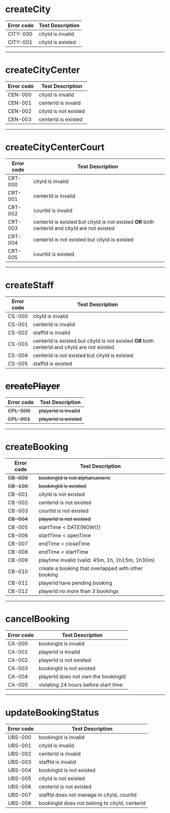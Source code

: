 # createCity
Error code | Test Description |
------------ | ---------------- | 
CITY-000 | cityId is invalid |
CITY-001 | cityId is existed |
***
# createCityCenter
Error code | Test Description |
------------ | ---------------- | 
CEN-000 | cityId is invalid
CEN-001 | centerId is invalid
CEN-002 | cityId is not existed
CEN-003 | centerId is existed
***
# createCityCenterCourt
Error code | Test Description |
------------ | ---------------- | 
CRT-000 | cityId is invalid |
CRT-001 | centerId is invalid |
CRT-002 | courtId is invalid |
CRT-003 | centerId is existed but cityId is not existed **OR** both centerId and cityId are not existed|
CRT-004 | centerId is not existed but cityId is existed |
CRT-005 | courtId is existed |
***
# createStaff
Error code | Test Description |
------------ | ---------------- | 
CS-000 | cityId is invalid |
CS-001 | centerId is invalid |
CS-002 | staffId is invalid |
CS-003 | centerId is existed but cityId is not existed **OR** both centerId and cityId are not existed |
CS-004 | centerId is not existed but cityId is existed |
CS-005 | staffId is existed |

# ~~createPlayer~~
Error code | Test Description |
------------ | ---------------- | 
~~CPL-000~~ | ~~playerId is invalid~~ |
~~CPL-001~~ | ~~playerId is existed~~
***
# createBooking
Error code | Test Description |
------------ | ---------------- |
~~CB-000~~ | ~~bookingId is not alphanumeric~~ |
~~CB-100~~ | ~~bookingId is existed~~ |
CB-001 | cityId is not existed | 
CB-002 | centerId is not existed | 
CB-003 | courtId is not existed |  
~~CB-004~~ | ~~playerId is not existed~~ |
CB-005 | startTime < DATE(NOW()) |  
CB-006 | startTime < openTime |
CB-007 | endTime > closeTime |
CB-008 | endTime < startTime |
CB-009 | playtime invalid (valid: 45m, 1h, 1h15m, 1h30m) |
CB-010 | create a booking that overlapped with other booking |
CB-011 | playerId have pending booking |
CB-012 | playerId no more than 3 bookings |
***
# cancelBooking
Error code | Test Description |
------------ | ---------------- |
CA-000 | bookingId is invalid |
CA-001 | playerId is invalid |
CA-002 | playerId is not existed |
CA-003 | bookingId is not existed |
CA-004 | playerId does not own the bookingId |
CA-005 | violating 24 hours before start time |
***
# updateBookingStatus
Error code | Test Description |
------------ | ---------------- |
UBS-000 | bookingId is invalid |
UBS-001 | cityId is invalid |
UBS-002 | centerId is invalid |
UBS-003 | staffId is invalid |
UBS-004 | bookingId is not existed |
UBS-005 | cityId is not existed |
UBS-006 | centerId is not existed |
UBS-007 | staffId does not manage in cityId, courtId |
UBS-008 | bookingId does not belong to cityId, centerId |
